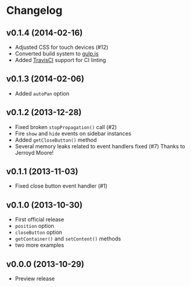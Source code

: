 # Changelog

## v0.1.4 (2014-02-16)

- Adjusted CSS for touch devices (#12)
- Converted build system to [gulp.js](http://gulpjs.com/)
- Added [TravisCI](http://travis-ci.org/) support for CI linting


## v0.1.3 (2014-02-06)

- Added `autoPan` option


## v0.1.2 (2013-12-28)

- Fixed broken `stopPropagation()` call (#2)
- Fire `show` and `hide` events on sidebar instances
- Added `getCloseButton()` method
- Several memory leaks related to event handlers fixed (#7)
  Thanks to Jerroyd Moore!


## v0.1.1 (2013-11-03)

- Fixed close button event handler (#1)


## v0.1.0 (2013-10-30)

- First official release
- `position` option
- `closeButton` option
- `getContainer()` and `setContent()` methods
- two more examples


## v0.0.0 (2013-10-29)

- Preview release
